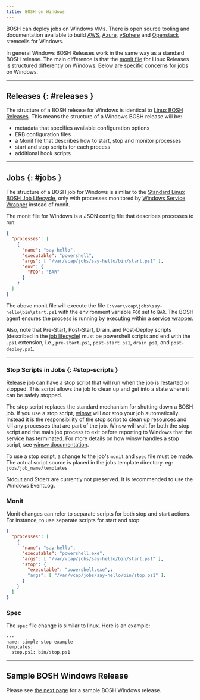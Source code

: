 ```yaml
---
title: BOSH on Windows
---
```


BOSH can deploy jobs on Windows VMs. There is open source tooling and documentation available to build [AWS](https://github.com/cloudfoundry-incubator/aws-light-stemcell-builder), [Azure](https://github.com/cloudfoundry-incubator/bosh-windows-stemcell-builder/blob/master/azure-light-stemcell.md),
[vSphere](https://github.com/cloudfoundry-incubator/bosh-windows-stemcell-builder/blob/master/create-manual-vsphere-stemcells.md) and [Openstack](https://github.com/cloudfoundry-incubator/bosh-windows-stemcell-builder/blob/master/create-manual-openstack-stemcells.md) stemcells for Windows.

In general Windows BOSH Releases work in the same way as a standard BOSH release. The main difference is that the [monit file](create-release.md#monit) for Linux Releases is structured differently on Windows. Below are specific concerns for jobs on Windows.

---
## Releases {: #releases }

The structure of a BOSH release for Windows is identical to [Linux BOSH Releases](create-release.md).  This means the structure of a Windows BOSH release will be:

- metadata that specifies available configuration options
- ERB configuration files
- a Monit file that describes how to start, stop and monitor processes
- start and stop scripts for each process
- additional hook scripts

---
## Jobs {: #jobs }

The structure of a BOSH job for Windows is similar to the [Standard Linux BOSH Job Lifecycle](job-lifecycle.md), only with processes monitored by [Windows Service Wrapper](https://github.com/kohsuke/winsw) instead of monit.

The monit file for Windows is a JSON config file that describes processes to run:

```json
{
  "processes": [
    {
      "name": "say-hello",
      "executable": "powershell",
      "args": [ "/var/vcap/jobs/say-hello/bin/start.ps1" ],
      "env": {
        "FOO": "BAR"
      }
    }
  ]
}
```

The above monit file will execute the file `C:\var\vcap\jobs\say-hello\bin\start.ps1` with the environment variable `FOO` set to `BAR`. The BOSH agent ensures the process is running by executing within a [service wrapper](https://github.com/kohsuke/winsw).

Also, note that Pre-Start, Post-Start, Drain, and Post-Deploy scripts (described in the [job lifecycle](job-lifecycle.md)) must be powershell scripts and end with the `.ps1` extension, i.e., `pre-start.ps1`, `post-start.ps1`, `drain.ps1`, and `post-deploy.ps1`.

---
### Stop Scripts in Jobs {: #stop-scripts }

Release job can have a stop script that will run when the job is restarted or stopped. This script allows the job to clean up and get into a state where it can be safely stopped.

The stop script replaces the standard mechanism for shutting down a BOSH job. If you use a stop script, [winsw](https://github.com/kohsuke/winsw) will *not* stop your job automatically. Instead it is the responsibility of the stop script to clean up resources and kill any processes that are part of the job. Winsw will wait for both the stop script and the main job process to exit before reporting to Windows that the service has terminated. For more details on how winsw handles a stop script, see [winsw documentation](https://github.com/kohsuke/winsw/blob/master/doc/xmlConfigFile.md#stopargumentstopexecutable).

To use a stop script, a change to the job's `monit` and `spec` file must be made. The actual script source is placed in the jobs template directory. eg: `jobs/job_name/templates`

Stdout and Stderr are currently not preserved. It is recommended to use the Windows EventLog.


### Monit

Monit changes can refer to separate scripts for both stop and start actions.
For instance, to use separate scripts for start and stop:

```json
{
  "processes": [
    {
      "name": "say-hello",
      "executable": "powershell.exe",
      "args": [ "/var/vcap/jobs/say-hello/bin/start.ps1" ],
      "stop": {
        "executable": "powershell.exe",:
        "args": [ "/var/vcap/jobs/say-hello/bin/stop.ps1" ],
      }
    }
  ]
}
```

### Spec

The `spec` file change is similar to linux. Here is an example:

```
---
name: simple-stop-example
templates:
  stop.ps1: bin/stop.ps1
```
---
## Sample BOSH Windows Release

Please see [the next page](windows-sample-release.md) for a sample BOSH Windows release.

